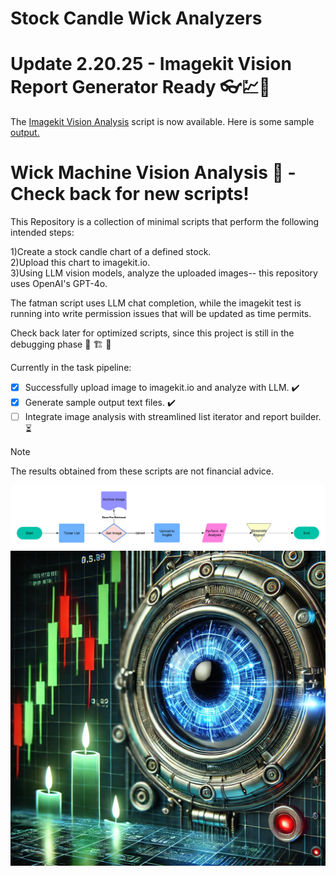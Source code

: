 # Stock Candle Wick Analyzers

# Update 2.20.25 - Imagekit Vision Report Generator Ready 👓💹🎊

The [Imagekit Vision Analysis](scripts/Imagekit-Vision-Analysis-version-hourglass.py) script is now available. Here is some sample [output.](outputs/Imagekit-Vision-version-hourglass-sample-output.txt)

# Wick Machine Vision Analysis 🚧 - Check back for new scripts!

This Repository is a collection of minimal scripts that perform the following intended steps:

1)Create a stock candle chart of a defined stock.  
2)Upload this chart to imagekit.io.  
3)Using LLM vision models, analyze the uploaded images-- this repository uses OpenAI's GPT-4o.  

The fatman script uses LLM chat completion, while the imagekit test is running into write permission issues that will be updated as time permits.  

Check back later for optimized scripts, since this project is still in the debugging phase :construction: :building_construction: :construction_worker:   

Currently in the task pipeline:  

- [x] Successfully upload image to imagekit.io and analyze with LLM. ✔️
- [x] Generate sample output text files. ✔️
- [ ] Integrate image analysis with streamlined list iterator and report builder. ⏳

> [!NOTE]
> The results obtained from these scripts are not financial advice.   

![Flow Diagram](media/aistockvision.png)
![Cover Image](media/coverimage.png)

